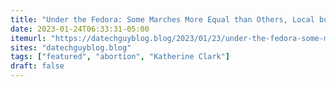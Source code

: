 ```yaml
---
title: "Under the Fedora: Some Marches More Equal than Others, Local but Still Not Newsworthy, Soon to be UnNewsworthy, Who are you gonna believe, me or Your Eyes? Reality Wins in Seattle"
date: 2023-01-24T06:33:31-05:00
itemurl: "https://datechguyblog.blog/2023/01/23/under-the-fedora-some-marches-more-equal-than-others-local-but-still-not-newsworthy-soon-to-be-unnewsworthy-who-are-you-gonna-believe-me-or-your-eyes-reality-wins-in-seattle/"
sites: "datechguyblog.blog"
tags: ["featured", "abortion", "Katherine Clark"]
draft: false
---
```


